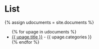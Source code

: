<h1>List</h1>
{% assign udocuments = site.documents %}
<ul class="uk-list">
{% for upage in udocuments %}
  <li><a href="{{ upage.url }}">{{ upage.title }}</a> - {{ upage.categories }}</li>
{% endfor %}
</ul>

